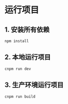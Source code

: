 # 运行项目
## 1. 安装所有依赖
```
npm install
```
## 2. 本地运行项目
```
cnpm run dev
```
## 3. 生产环境运行项目
```
cnpm run build
```
